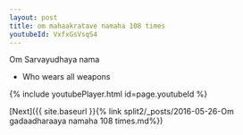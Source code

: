 ```yaml
---
layout: post
title: om mahaakratave namaha 108 times
youtubeId: VxfxGsVsqS4
---
```

 
 
Om Sarvayudhaya nama 
 
 -  Who wears all weapons 
 
  
 
  
 
 
 
 
 
 


{% include youtubePlayer.html id=page.youtubeId %}
 
[Next]({{ site.baseurl }}{% link  split2/_posts/2016-05-26-Om gadaadharaaya namaha 108 times.md%})
 
